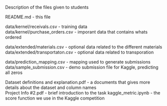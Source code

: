 Description of the files given to students

README.md - this file

data/kernel/receivals.csv - training data       
data/kernel/purchase_orders.csv - imporant data that contains whats ordered  

data/extended/materials.csv - optional data related to the different materials            
data/extended/transportaton.csv - optional data related to transporation

data/prediction_mapping.csv - mapping used to generate submissions
data/sample_submission.csv - demo submission file for Kaggle, predicting all zeros

Dataset definitions and explanation.pdf - a documents that gives more details about the dataset and column names  
Project Info #2.pdf - brief introduction to the task
kaggle_metric.ipynb - the score function we use in the Kaggle competition
